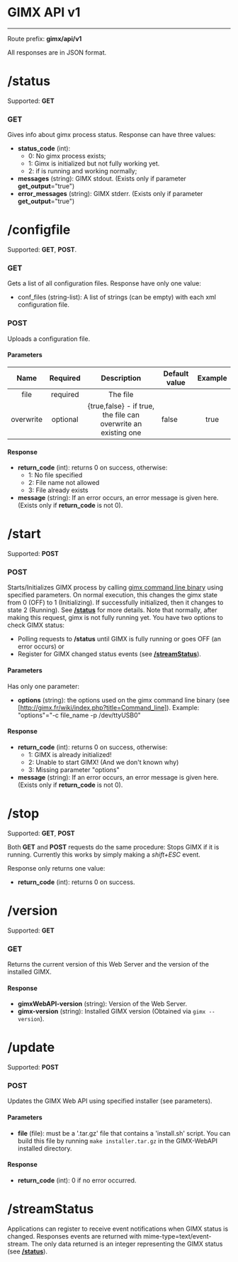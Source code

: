 # GIMX API v1
---
Route prefix: **gimx/api/v1**

All responses are in JSON format.

# /status
Supported: **GET**
### GET
Gives info about gimx process status. Response can have three values:

* **status_code** (int): 
	- 0: No gimx process exists;
	- 1: Gimx is initialized but not fully working yet.
	- 2: if is running and working normally;
* **messages** (string): GIMX stdout. (Exists only if parameter **get_output**="true")
* **error_messages** (string): GIMX stderr. (Exists only if parameter **get_output**="true")

# /configfile
Supported: **GET**, **POST**.
### GET
Gets a list of all configuration files. Response have only one value:

* conf_files (string-list): A list of strings (can be empty) with each xml configuration file.

### POST
Uploads a configuration file.
#### Parameters
|  **Name** | **Required** |                              **Description**                             | Default value | **Example** |
|:---------:|:------------:|:------------------------------------------------------------------------:|---------------|:-----------:|
| file      | required     | The file                                                                 |               |             |
| overwrite | optional     | {true,false} - if true, the file can overwrite an existing one  | false         | true        |

#### Response
* **return_code** (int): returns 0 on success, otherwise:
	- 1: No file specified
	- 2: File name not allowed
	- 3: File already exists
* **message** (string): If an error occurs, an error message is given here. (Exists only if **return_code** is not 0).

# /start
Supported: **POST**

### POST
Starts/Initializes GIMX process by calling [gimx command line binary](http://gimx.fr/wiki/index.php?title=Command_line) using specified parameters.
On normal execution, this changes the gimx state from 0 (OFF) to 1 (Initializing). If successfully initialized, then it changes to state 2 (Running).
See [**/status**](#status) for more details. Note that normally, after making this request, gimx is not fully running yet.
You have two options to check GIMX status:
* Polling requests to **/status** until GIMX is fully running or goes OFF (an error occurs) or
* Register for GIMX changed status events (see [**/streamStatus**](#streamstatus)).

#### Parameters
Has only one parameter:

* **options** (string): the options used on the gimx command line binary (see [http://gimx.fr/wiki/index.php?title=Command_line]). Example: "options"="-c file_name -p /dev/ttyUSB0"

#### Response
* **return_code** (int): returns 0 on success, otherwise:
	- 1: GIMX is already initialized!
	- 2: Unable to start GIMX! (And we don't known why)
	- 3: Missing parameter "options"
* **message** (string): If an error occurs, an error message is given here. (Exists only if **return_code** is not 0).

# /stop
Supported: **GET**, **POST**

Both **GET** and **POST** requests do the same procedure: Stops GIMX if it is running. Currently this works by simply making a _shift+ESC_ event.

Response only returns one value:

* **return_code** (int): returns 0 on success.

# /version
Supported: **GET**

### GET
Returns the current version of this Web Server and the version of the installed GIMX.
#### Response
* **gimxWebAPI-version** (string): Version of the Web Server.
* **gimx-version** (string): Installed GIMX version (Obtained via `gimx --version`).

# /update
Supported: **POST**

### POST
Updates the GIMX Web API using specified installer (see parameters).
#### Parameters
* **file** (file): must be a '.tar.gz' file that contains a 'install.sh' script. You can build this file by running `make installer.tar.gz` in the GIMX-WebAPI installed directory.

#### Response
* **return_code** (int): 0 if no error occurred.

# /streamStatus
Applications can register to receive event notifications when GIMX status is changed. Responses events are returned with mime-type=text/event-stream. The only data returned is an integer representing the GIMX status (see [**/status**](#status)).

